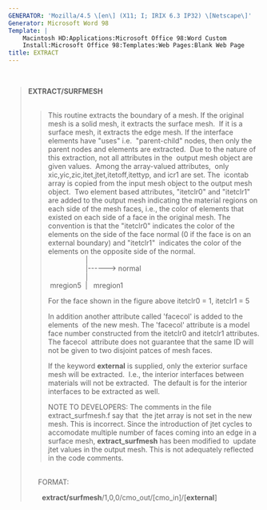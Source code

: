 ```yaml
---
GENERATOR: 'Mozilla/4.5 \[en\] (X11; I; IRIX 6.3 IP32) \[Netscape\]'
Generator: Microsoft Word 98
Template: |
    Macintosh HD:Applications:Microsoft Office 98:Word Custom
    Install:Microsoft Office 98:Templates:Web Pages:Blank Web Page
title: EXTRACT
---
```


 

> **EXTRACT/SURFMESH**\
>  
>
> > This routine extracts the boundary of a mesh. If the original mesh
> > is a solid mesh, it extracts the surface mesh.  If it is a surface
> > mesh, it extracts the edge mesh. If the interface elements have
> > "uses" i.e.  "parent-child" nodes, then only the parent nodes and
> > elements are extracted.  Due to the nature of this extraction, not
> > all attributes in the  output mesh object are given values.  Among
> > the array-valued attributes,  only
> > xic,yic,zic,itet,jtet,itetoff,itettyp, and icr1 are set. The 
> > icontab array is copied from the input mesh object to the output
> > mesh object.  Two element based attributes, "itetclr0" and
> > "itetclr1" are added to the output mesh indicating the material
> > regions on each side of the mesh faces, i.e., the color of elements
> > that existed on each side of a face in the original mesh. The
> > convention is that the "itetclr0" indicates the color of the
> > elements on the side of the face normal (0 if the face is on an
> > external boundary) and "itetclr1"  indicates the color of the
> > elements on the opposite side of the normal.\
> >                    |\
> >                    |------&gt; normal\
> >                    |\
> >  mregion5  |   mregion1
> >
> > For the face shown in the figure above itetclr0 = 1, itetclr1 = 5
> >
> > In addition another attribute called 'facecol' is added to the
> > elements  of the new mesh. The 'facecol' attribute is a model face
> > number constructed from the itetclr0 and itetclr1 attributes. The
> > facecol  attribute does not guarantee that the same ID will not be
> > given to two disjoint patces of mesh faces.
> >
> > If the keyword **external** is supplied, only the exterior surface
> > mesh will be extracted.  I.e., the interior interfaces between
> > materials will not be extracted.  The default is for the interior
> > interfaces to be extracted as well.
> >
> > NOTE TO DEVELOPERS: The comments in the file extract\_surfmesh.f say
> > that  the jtet array is not set in the new mesh. This is incorrect.
> > Since the introduction of jtet cycles to accomodate multiple number
> > of faces coming into an edge in a surface mesh,
> > **extract\_surfmesh** has been modified to  update jtet values in
> > the output mesh. This is not adequately reflected  in the code
> > comments.
>
> \
>      FORMAT:
>
>       
> **extract/surfmesh**/1,0,0/cmo\_out/\[cmo\_in\]/\[**external**\]
